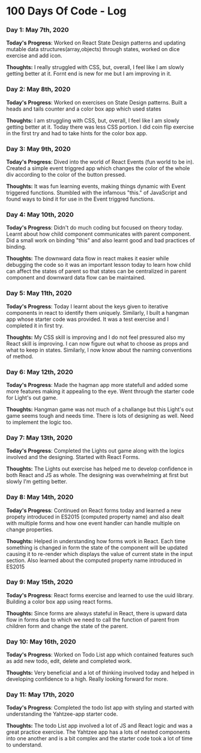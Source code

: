 # 100 Days Of Code - Log

### Day 1: May 7th, 2020

**Today's Progress**: Worked on React State Design patterns and updating mutable data structures(array,objects) through states, worked on dice exercise and add icon.

**Thoughts:** I really struggled with CSS, but, overall, I feel like I am slowly getting better at it. Fornt end is new for me but I am improving in it.

### Day 2: May 8th, 2020

**Today's Progress**: Worked on exercises on State Design patterns. Built a heads and tails counter and a color box app which used states

**Thoughts:** I am struggling with CSS, but, overall, I feel like I am slowly getting better at it. Today there was less CSS portion. I did coin flip exercise in the first try and had to take hints for the color box app.

### Day 3: May 9th, 2020

**Today's Progress**: Dived into the world of React Events (fun world to be in). Created a simple event triggred app which changes the color of the whole div according to the color of the button pressed.

**Thoughts:** It was fun learning events, making things dynamic with Event triggered functions. Stumbled with the infamous "this." of JavaScript and found ways to bind it for use in the Event triggred functions.

### Day 4: May 10th, 2020

**Today's Progress**: Didn't do much coding but focused on theory today. Learnt about how child component communicates with parent component. Did a small work on binding "this" and also learnt good and bad practices of binding.

**Thoughts:** The downward data flow in react makes it easier while debugging the code so it was an important lesson today to learn how child can affect the states of parent so that states can be centralized in parent component and downward data flow can be maintained.

### Day 5: May 11th, 2020

**Today's Progress**: Today I learnt about the keys given to iterative components in react to identify them uniquely. Similarly, I built a hangman app whose starter code was provided. It was a test exercise and I completed it in first try.

**Thoughts:** My CSS skill is improving and I do not feel pressured also my React skill is improving. I can now figure out what to choose as props and what to keep in states. Similarly, I now know about the naming conventions of method.

### Day 6: May 12th, 2020

**Today's Progress**: Made the hagman app more statefull and added some more features making it appealing to the eye. Went through the starter code for Light's out game.

**Thoughts:** Hangman game was not much of a challange but this Light's out game seems tough and needs time. There is lots of designing as well. Need to implement the logic too.

### Day 7: May 13th, 2020

**Today's Progress**: Completed the Lights out game along with the logics involved and the designing. Started with React Forms.

**Thoughts:** The Lights out exercise has helped me to develop confidence in both React and JS as whole. The designing was overwhelming at first but slowly I'm getting better.

### Day 8: May 14th, 2020

**Today's Progress**: Continued on React forms today and learned a new propety introduced in ES2015 (computed property name) and also dealt with multiple forms and how one event handler can handle multiple on change properties.

**Thoughts:** Helped in understanding how forms work in React. Each time something is changed in form the state of the component will be updated causing it to re-render which displays the value of current state in the input section. Also learned about the computed property name introduced in ES2015

### Day 9: May 15th, 2020

**Today's Progress**: React forms exercise and learned to use the uuid library. Building a color box app using react forms.

**Thoughts:** Since forms are always stateful in React, there is upward data flow in forms due to which we need to call the function of parent from children form and change the state of the parent.

### Day 10: May 16th, 2020

**Today's Progress**: Worked on Todo List app which contained features such as add new todo, edit, delete and completed work.

**Thoughts:** Very beneficial and a lot of thinking involved today and helped in developing confidence to a high. Really looking forward for more.

### Day 11: May 17th, 2020

**Today's Progress**: Completed the todo list app with styling and started with understanding the Yahtzee-app starter code.

**Thoughts:** The todo List app involved a lot of JS and React logic and was a great practice exercise. The Yahtzee app has a lots of nested components into one another and is a bit complex and the starter code took a lot of time to understand.
